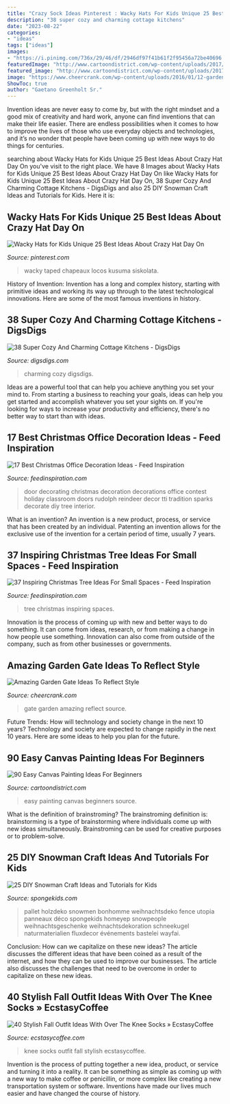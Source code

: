 ```yaml
---
title: "Crazy Sock Ideas Pinterest : Wacky Hats For Kids Unique 25 Best Ideas About Crazy Hat Day On"
description: "38 super cozy and charming cottage kitchens"
date: "2023-08-22"
categories:
- "ideas"
tags: ["ideas"]
images:
- "https://i.pinimg.com/736x/29/46/df/2946df97f41b61f2f95456a72be40696.jpg"
featuredImage: "http://www.cartoondistrict.com/wp-content/uploads/2017/06/Easy-Canvas-Painting-Ideas-For-Beginners16-1.jpg"
featured_image: "http://www.cartoondistrict.com/wp-content/uploads/2017/06/Easy-Canvas-Painting-Ideas-For-Beginners16-1.jpg"
image: "https://www.cheercrank.com/wp-content/uploads/2016/01/12-garden-gate.jpg"
ShowToc: true
author: "Gaetano Greenholt Sr."
---
```



Invention ideas are never easy to come by, but with the right mindset and a good mix of creativity and hard work, anyone can find inventions that can make their life easier. There are endless possibilities when it comes to how to improve the lives of those who use everyday objects and technologies, and it’s no wonder that people have been coming up with new ways to do things for centuries.

	

		
searching about Wacky Hats for Kids Unique 25 Best Ideas About Crazy Hat Day On you've visit to the right place. We have 8 Images about Wacky Hats for Kids Unique 25 Best Ideas About Crazy Hat Day On like Wacky Hats for Kids Unique 25 Best Ideas About Crazy Hat Day On, 38 Super Cozy And Charming Cottage Kitchens - DigsDigs and also 25 DIY Snowman Craft Ideas and Tutorials for Kids. Here it is:
		
    
## Wacky Hats For Kids Unique 25 Best Ideas About Crazy Hat Day On

<img loading=lazy src="https://i.pinimg.com/736x/29/46/df/2946df97f41b61f2f95456a72be40696.jpg" onerror="this.onerror=null;this.src='https://tse3.mm.bing.net/th?id=OIP.D0kzOA7oHf97SD0qFoh6pwHaJ3&amp;pid=15.1';" alt="Wacky Hats for Kids Unique 25 Best Ideas About Crazy Hat Day On">

_Source: pinterest.com_

>wacky taped chapeaux locos kusuma siskolata. 

	

History of Invention:
Invention has a long and complex history, starting with primitive ideas and working its way up through to the latest technological innovations. Here are some of the most famous inventions in history.

    
## 38 Super Cozy And Charming Cottage Kitchens - DigsDigs

<img loading=lazy src="https://www.digsdigs.com/photos/super-cozy-and-charming-cottage-kitchens-17.jpg" onerror="this.onerror=null;this.src='https://tse2.mm.bing.net/th?id=OIP.LbxlANO-ro52DXU-o2kdzgHaLB&amp;pid=15.1';" alt="38 Super Cozy And Charming Cottage Kitchens - DigsDigs">

_Source: digsdigs.com_

>charming cozy digsdigs. 

	

Ideas are a powerful tool that can help you achieve anything you set your mind to. From starting a business to reaching your goals, ideas can help you get started and accomplish whatever you set your sights on. If you're looking for ways to increase your productivity and efficiency, there's no better way to start than with ideas.

    
## 17 Best Christmas Office Decoration Ideas - Feed Inspiration

<img loading=lazy src="http://feedinspiration.com/wp-content/uploads/2016/09/office-door-christmas-decorating-ideas.jpg" onerror="this.onerror=null;this.src='https://tse4.mm.bing.net/th?id=OIP.6fCnQj2oThaemTOTwGhMegHaN8&amp;pid=15.1';" alt="17 Best Christmas Office Decoration Ideas - Feed Inspiration">

_Source: feedinspiration.com_

>door decorating christmas decoration decorations office contest holiday classroom doors rudolph reindeer decor tti tradition sparks decorate diy tree interior. 

	

What is an invention?
An invention is a new product, process, or service that has been created by an individual. Patenting an invention allows for the exclusive use of the invention for a certain period of time, usually 7 years.

    
## 37 Inspiring Christmas Tree Ideas For Small Spaces - Feed Inspiration

<img loading=lazy src="http://feedinspiration.com/wp-content/uploads/2016/09/small-christmas-tree-for-small-space.jpg" onerror="this.onerror=null;this.src='https://tse2.mm.bing.net/th?id=OIP.J9Os6VTnNq-AL503bwGM5gHaLG&amp;pid=15.1';" alt="37 Inspiring Christmas Tree Ideas For Small Spaces - Feed Inspiration">

_Source: feedinspiration.com_

>tree christmas inspiring spaces. 

	

Innovation is the process of coming up with new and better ways to do something. It can come from ideas, research, or from making a change in how people use something. Innovation can also come from outside of the company, such as from other businesses or governments.

    
## Amazing Garden Gate Ideas To Reflect Style

<img loading=lazy src="https://www.cheercrank.com/wp-content/uploads/2016/01/12-garden-gate.jpg" onerror="this.onerror=null;this.src='https://tse1.mm.bing.net/th?id=OIP.AG_0O0LrdWNJgoRsc9D1tgHaML&amp;pid=15.1';" alt="Amazing Garden Gate Ideas To Reflect Style">

_Source: cheercrank.com_

>gate garden amazing reflect source. 

	

Future Trends: How will technology and society change in the next 10 years?
Technology and society are expected to change rapidly in the next 10 years. Here are some ideas to help you plan for the future.

    
## 90 Easy Canvas Painting Ideas For Beginners

<img loading=lazy src="http://www.cartoondistrict.com/wp-content/uploads/2017/06/Easy-Canvas-Painting-Ideas-For-Beginners16-1.jpg" onerror="this.onerror=null;this.src='https://tse2.mm.bing.net/th?id=OIP.x74ywo_6lFqgoTmFRqKvLQHaKQ&amp;pid=15.1';" alt="90 Easy Canvas Painting Ideas For Beginners">

_Source: cartoondistrict.com_

>easy painting canvas beginners source. 

	

What is the definition of brainstroming?
The brainstroming definition is:
brainstorming is a type of brainstorming where individuals come up with new ideas simultaneously. Brainstroming can be used for creative purposes or to problem-solve.

    
## 25 DIY Snowman Craft Ideas And Tutorials For Kids

<img loading=lazy src="https://spongekids.com/wp-content/uploads/2016/12/diy-snowman/7-diy-snowman-crafts-for-kids.jpg" onerror="this.onerror=null;this.src='https://tse3.mm.bing.net/th?id=OIP.nlexac-po2EG0n2D2VFOuAHaNJ&amp;pid=15.1';" alt="25 DIY Snowman Craft Ideas and Tutorials for Kids">

_Source: spongekids.com_

>pallet holzdeko snowmen bonhomme weihnachtsdeko fence utopia panneaux déco spongekids homeyep snowpeople weihnachtsgeschenke weihnachtsdekoration schneekugel naturmaterialien fluxdecor événements bastelei wayfai. 

	

Conclusion: How can we capitalize on these new ideas?
The article discusses the different ideas that have been coined as a result of the internet, and how they can be used to improve our businesses. The article also discusses the challenges that need to be overcome in order to capitalize on these new ideas.

    
## 40 Stylish Fall Outfit Ideas With Over The Knee Socks » EcstasyCoffee

<img loading=lazy src="https://i2.wp.com/www.ecstasycoffee.com/wp-content/uploads/2016/10/Over-The-Knee-Socks-31.jpg" onerror="this.onerror=null;this.src='https://tse4.mm.bing.net/th?id=OIP.DF_RGyf3a0mZgUd6tIdTUQHaLH&amp;pid=15.1';" alt="40 Stylish Fall Outfit Ideas With Over The Knee Socks » EcstasyCoffee">

_Source: ecstasycoffee.com_

>knee socks outfit fall stylish ecstasycoffee. 

	

Invention is the process of putting together a new idea, product, or service and turning it into a reality. It can be something as simple as coming up with a new way to make coffee or penicillin, or more complex like creating a new transportation system or software. Inventions have made our lives much easier and have changed the course of history.

